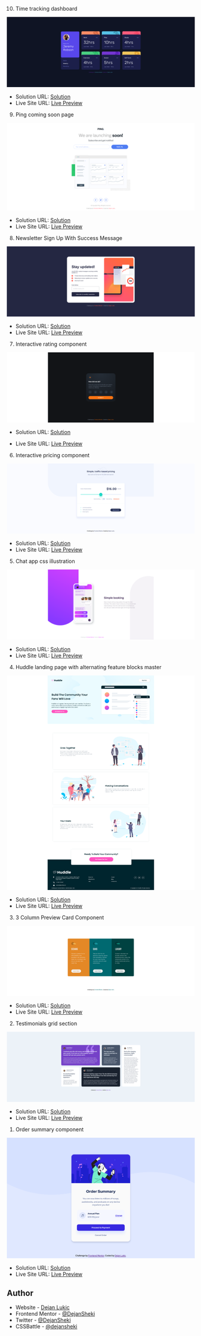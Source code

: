 10. Time tracking dashboard

![](./time-tracking-dashboard-main/images/screenshot.png)

- Solution URL: [Solution](https://github.com/DejanSheki/FrontendMentor-challenges/tree/main/time-tracking-dashboard-main)
- Live Site URL: [Live Preview](https://dejansheki.github.io/FrontendMentor-challenges/time-tracking-dashboard-main/)

9. Ping coming soon page

![](./ping-coming-soon-page-master/images/screenshot.png)

- Solution URL: [Solution](https://github.com/DejanSheki/FrontendMentor-challenges/tree/main/ping-coming-soon-page-master)
- Live Site URL: [Live Preview](https://dejansheki.github.io/FrontendMentor-challenges/ping-coming-soon-page-master/)

8. Newsletter Sign Up With Success Message

![](./newsletter-sign-up-with-success-message-main/assets/images/screenshot.png)

- Solution URL: [Solution](https://github.com/DejanSheki/FrontendMentor-challenges/tree/main/newsletter-sign-up-with-success-message-main)
- Live Site URL: [Live Preview](https://dejansheki.github.io/FrontendMentor-challenges/newsletter-sign-up-with-success-message-main/)

7. Interactive rating component

![](./interactive-rating-component-main/images/screenshot.png)

- Solution URL: [Solution](https://github.com/DejanSheki/FrontendMentor-challenges/tree/main/interactive-rating-component-main)

- Live Site URL: [Live Preview](https://dejansheki.github.io/FrontendMentor-challenges/interactive-rating-component-main)

6. Interactive pricing component

![](./interactive-pricing-component-main/images/screenshot.png)

- Solution URL: [Solution](https://github.com/DejanSheki/FrontendMentor-challenges/tree/main/interactive-pricing-component-main)
- Live Site URL: [Live Preview](https://dejansheki.github.io/FrontendMentor-challenges/interactive-pricing-component-main/)

5. Chat app css illustration

![](./chat-app-css-illustration-master/images/screenshot.png)

- Solution URL: [Solution](https://github.com/DejanSheki/FrontendMentor-challenges/tree/main/chat-app-css-illustration-master)
- Live Site URL: [Live Preview](https://dejansheki.github.io/FrontendMentor-challenges/chat-app-css-illustration-master/)

4. Huddle landing page with alternating feature blocks master

![](./huddle-landing-page-with-alternating-feature-blocks-master/images/screenshot.png)

- Solution URL: [Solution](https://github.com/DejanSheki/FrontendMentor-challenges/tree/main/huddle-landing-page-with-alternating-feature-blocks-master)
- Live Site URL: [Live Preview](https://dejansheki.github.io/FrontendMentor-challenges/huddle-landing-page-with-alternating-feature-blocks-master/)

3. 3 Column Preview Card Component

![](./3-column-preview-card-component-main/images/screenshot.png)

- Solution URL: [Solution](https://github.com/DejanSheki/FrontendMentor-challenges/tree/main/3-column-preview-card-component-main)
- Live Site URL: [Live Preview](https://dejansheki.github.io/FrontendMentor-challenges/3-column-preview-card-component-main/)

2. Testimonials grid section

![](./testimonials-grid-section-main/images/screenshot.png)

- Solution URL: [Solution](https://github.com/DejanSheki/FrontendMentor-challenges/tree/main/testimonials-grid-section-main)
- Live Site URL: [Live Preview](https://dejansheki.github.io/FrontendMentor-challenges/testimonials-grid-section-main/)

1. Order summary component

![](./order-summary-component-main/images/screenshot.png)

- Solution URL: [Solution](https://github.com/DejanSheki/FrontendMentor-challenges/tree/main/order-summary-component-main)
- Live Site URL: [Live Preview](https://dejansheki.github.io/FrontendMentor-challenges/order-summary-component-main/)

## Author

- Website - [Dejan Lukic](https://www.dejanlukic.com)
- Frontend Mentor - [@DejanSheki](https://www.frontendmentor.io/profile/DejanSheki)
- Twitter - [@DejanSheki](https://twitter.com/DejanSheki)
- CSSBattle - [@dejansheki](https://cssbattle.dev/player/dejansheki)
